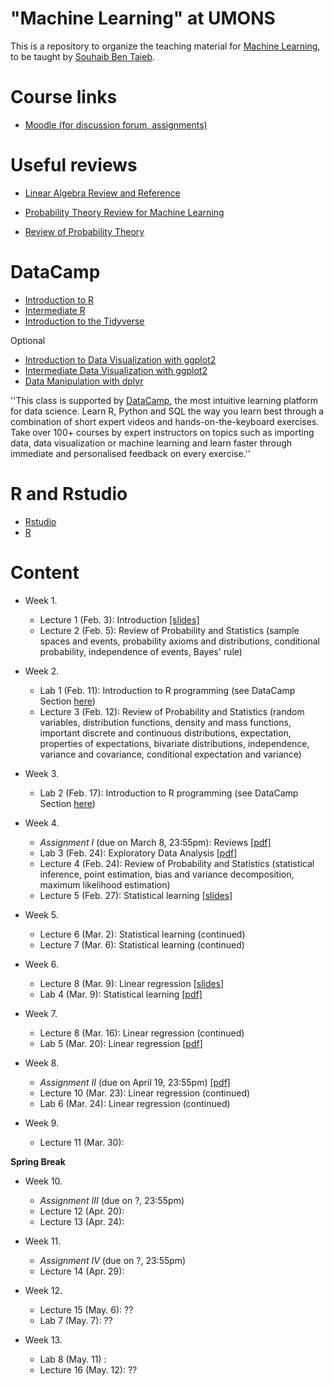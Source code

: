 # "Machine Learning" at UMONS
This is a repository to organize the teaching material for [Machine Learning](http://applications.umons.ac.be/web/fr/pde/2019-2020/ue/US-B3-SCINFO-019-M.htm), to be taught by [Souhaib Ben Taieb](http://www.souhaib-bentaieb.com).

# Course links

- [Moodle (for discussion forum, assignments)](https://moodle.umons.ac.be/course/view.php?id=2785)

# Useful reviews

- [Linear Algebra Review and Reference](http://cs229.stanford.edu/section/cs229-linalg.pdf)

- [Probability Theory Review for Machine Learning](https://see.stanford.edu/materials/aimlcs229/cs229-prob.pdf
)

- [Review of Probability Theory](http://cs229.stanford.edu/section/cs229-prob.pdf)

# <a name="some-id"></a> DataCamp

- [Introduction to R](https://www.datacamp.com/courses/free-introduction-to-r)
- [Intermediate R](https://www.datacamp.com/courses/intermediate-r)
- [Introduction to the Tidyverse](https://www.datacamp.com/courses/introduction-to-the-tidyverse)

Optional
- [Introduction to Data Visualization with ggplot2](https://www.datacamp.com/courses/introduction-to-data-visualization-with-ggplot2)
- [Intermediate Data Visualization with ggplot2](https://www.datacamp.com/courses/intermediate-data-visualization-with-ggplot2)
- [Data Manipulation with dplyr](https://www.datacamp.com/courses/data-manipulation-with-dplyr-in-r)



''This class is supported by [DataCamp](https://www.datacamp.com/), the most intuitive learning platform for data science. Learn R, Python and SQL the way you learn best through a combination of short expert videos and hands-on-the-keyboard exercises. Take over 100+ courses by expert instructors on topics such as importing data, data visualization or machine learning and learn faster through immediate and personalised feedback on every exercise.''


# R and Rstudio

- [Rstudio](https://rstudio.com/products/rstudio/)
- [R](https://cran.r-project.org/)

# Content

- Week 1. 
	- Lecture 1 (Feb. 3): Introduction [[slides]](slides/1-ml-introduction.pdf) 
	- Lecture 2 (Feb. 5): Review of Probability and Statistics (sample spaces and events, probability axioms and distributions, conditional probability, independence of events, Bayes' rule)

- Week 2. 
	- Lab 1 (Feb. 11): Introduction to R programming (see DataCamp Section [here](#some-id))
	- Lecture 3 (Feb. 12): Review of Probability and Statistics (random variables, distribution functions, density and mass functions, important discrete and continuous distributions, expectation, properties of expectations, bivariate distributions, independence, variance and covariance, conditional expectation and variance)

- Week 3. 
	- Lab 2 (Feb. 17): Introduction to R programming (see DataCamp Section [here](#some-id))

- Week 4. 	
	- *Assignment I* (due on March 8, 23:55pm): Reviews [[pdf]](assignments/1-reviews.pdf)
	- Lab 3 (Feb. 24): Exploratory Data Analysis [[pdf]](labs/1-eda.pdf)
	- Lecture 4 (Feb. 24): Review of Probability and Statistics (statistical inference, point estimation, bias and variance decomposition, maximum likelihood estimation)
	- Lecture 5 (Feb. 27): Statistical learning [[slides]](slides/2-ml-statistical-learning.pdf) 

- Week 5. 
	- Lecture 6 (Mar. 2): Statistical learning (continued) 
	- Lecture 7 (Mar. 6): Statistical learning (continued) 

- Week 6. 
	- Lecture 8 (Mar. 9): Linear regression [[slides]](slides/3-ml-linear-regression.pdf)
	- Lab 4 (Mar. 9): Statistical learning [[pdf]](labs/4-statistical-learning.pdf)

- Week 7. 
	- Lecture 8 (Mar. 16): Linear regression (continued)
	- Lab 5 (Mar. 20):  Linear regression [[pdf]](labs/5-linear-regression.pdf)

- Week 8. 
	- *Assignment II* (due on April 19, 23:55pm) [[pdf]](assignments/2-linear-regression.pdf)
	- Lecture 10 (Mar. 23): Linear regression (continued)
	- Lab 6 (Mar. 24): Linear regression (continued)

- Week 9. 
	- Lecture 11 (Mar. 30): 

**Spring Break**

- Week 10. 
	- *Assignment III* (due on ?, 23:55pm) 
	- Lecture 12 (Apr. 20): 
	- Lecture 13 (Apr. 24): 

- Week 11. 
	- *Assignment IV* (due on ?, 23:55pm)
	- Lecture 14 (Apr. 29): 

- Week 12. 
	- Lecture 15 (May. 6): ??
	- Lab 7 (May. 7): ??

- Week 13.
	- Lab 8 (May. 11) : 
	- Lecture 16 (May. 12): ??






